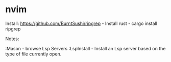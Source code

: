 # nvim

Install: https://github.com/BurntSushi/ripgrep
      - Install rust
      - cargo install ripgrep

Notes:

:Mason - browse Lsp Servers
:LspInstall - Install an Lsp server based on the type of file currently open.

